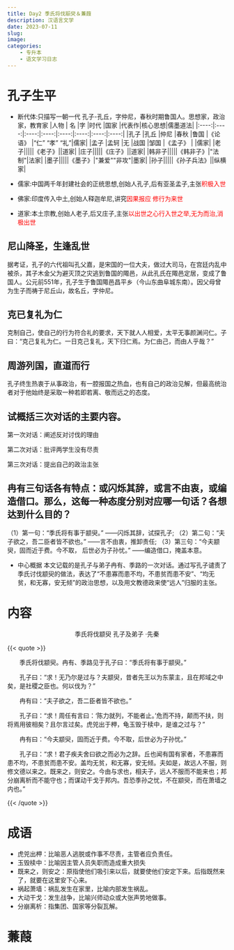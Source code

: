 ```yaml
---
title: Day2 季氏将伐颛臾＆蒹葭
description: 汉语言文学
date: 2023-07-11
slug:
image: 
categories:
    - 专升本
    - 语文学习日志
---
```

# 孔子生平

- 断代体:只描写一朝一代
孔子-孔丘，字仲尼，春秋时期鲁国人。思想家，政治家，教育家
|人物  |   名  |字      |时代  |国家  |代表作|核心思想|儒墨道法|
|:----:|:----:|:----:|:----:|:----:|:----:|:----:|:----:|
|孔子  |孔丘   |仲尼   |春秋  |鲁国  |《论语》 |“仁” “孝” “礼”|儒家|
|孟子  |孟轲    |无    |战国  |邹国   |《孟子》 |          |儒家|
|老子|||||《老子》||道家|
|庄子|||||《庄子》||道家|
|韩非子|||||《韩非子》|"法制"|法家|
|墨子|||||《墨子》|"兼爱""非攻"|墨家|
|孙子|||||《孙子兵法》||纵横家|

- 儒家:中国两千年封建社会的正统思想,创始人孔子,后有亚圣孟子,主张<font color="red">积极入世</font>
- 佛家:印度传入中土,创始人释迦牟尼,讲究<font color="red">因果报应 修行为来世</font>
- 道家:本土宗教,创始人老子,后又庄子,主张<font color="red">以出世之心行入世之举,无为而治,消极出世</font>

## 尼山降圣，生逢乱世
据考证，孔子的六代祖叫孔父嘉，是宋国的一位大夫，做过大司马，在宫廷内乱中被杀，其子木金父为避灭顶之灾逃到鲁国的陬邑，从此孔氏在陬邑定居，变成了鲁国人。公元前551年，孔子生于鲁国陬邑昌平乡（今山东曲阜城东南）。因父母曾为生子而祷于尼丘山，故名丘，字仲尼。

## 克已复礼为仁
克制自己，使自己的行为符合礼的要求，天下就人人相爱，太平无事颜渊问仁。子曰：“克己复礼为仁。一日克己复礼，天下归仁焉。为仁由己，而由人乎哉？”

## 周游列国，直道而行
孔子终生热衷于从事政治，有一腔报国之热血，也有自己的政治见解，但最高统治者对于他始终是采取一种若即若离、敬而远之的态度。

## 试概括三次对话的主要内容。
第一次对话：阐述反对讨伐的理由

第二次对话：批评两学生没有尽责

第三次对话：提出自己的政治主张

## 冉有三句话各有特点：或闪烁其辞，或言不由衷，或编造借口。那么，这每一种态度分别对应哪一句话？各想达到什么目的？
（1）第一句：“季氏将有事于颛臾。”
——闪烁其辞，试探孔子;
（2）第二句：“夫子欲之，吾二臣者皆不欲也。”
——言不由衷，推卸责任;
（3）第三句：“今夫颛臾，固而近于费。今不取，
后世必为子孙忧。”
——编造借口，掩盖本意。

- 中心概据
本文记载的是孔子与弟子冉有、季路的一次对话。通过写孔子谴责了季氏讨伐颛臾的做法，表达了“不患寡而患不均，不患贫而患不安”、“均无贫，和无寡，安无倾”的政治思想，以及用文教德政来使“远人”归服的主张。


# 内容

<p align="center">季氏将伐颛臾 孔子及弟子 ·先秦</p>


{{< quote >}}

　　季氏将伐颛臾。冉有、季路见于孔子曰：“季氏将有事于颛臾。”

　　孔子曰：“求！无乃尔是过与？夫颛臾，昔者先王以为东蒙主，且在邦域之中矣，是社稷之臣也。何以伐为？”

　　冉有曰：“夫子欲之，吾二臣者皆不欲也。”

　　孔子曰：“求！周任有言曰：‘陈力就列，不能者止。’危而不持，颠而不扶，则将焉用彼相矣？且尔言过矣。虎兕出于柙，龟玉毁于椟中，是谁之过与？”

　　冉有曰：“今夫颛臾，固而近于费。今不取，后世必为子孙忧。”

　　孔子曰：“求！君子疾夫舍曰欲之而必为之辞。丘也闻有国有家者，不患寡而患不均，不患贫而患不安。盖均无贫，和无寡，安无倾。夫如是，故远人不服，则修文德以来之。既来之，则安之。今由与求也，相夫子，远人不服而不能来也；邦分崩离析而不能守也；而谋动干戈于邦内。吾恐季孙之忧，不在颛臾，而在萧墙之内也。”

{{< /quote >}}




# 成语
- 虎兕出柙：比喻恶人逃脱或作事不尽责，主管者应负责任。
- 玉毁椟中：比喻因主管人员失职而造成重大损失
- 既来之，则安之：原指使他们吸引来以后，就要使他们安定下来。后指既然来了，就要在这里安下心来。
- 祸起萧墙：祸乱发生在家里，比喻内部发生祸乱。
- 大动干戈：发生战争，比喻兴师动众或大张声势地做事。
- 分崩离析：指集团、国家等分裂瓦解。

# 蒹葭

